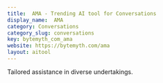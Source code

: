 ```yaml
---
title:  AMA - Trending AI tool for Conversations
display_name:  AMA
category: Conversations
category_slug: conversations
key: bytemyth_com_ama
website: https://bytemyth.com/ama
layout: aitool
---
```


Tailored assistance in diverse undertakings.
